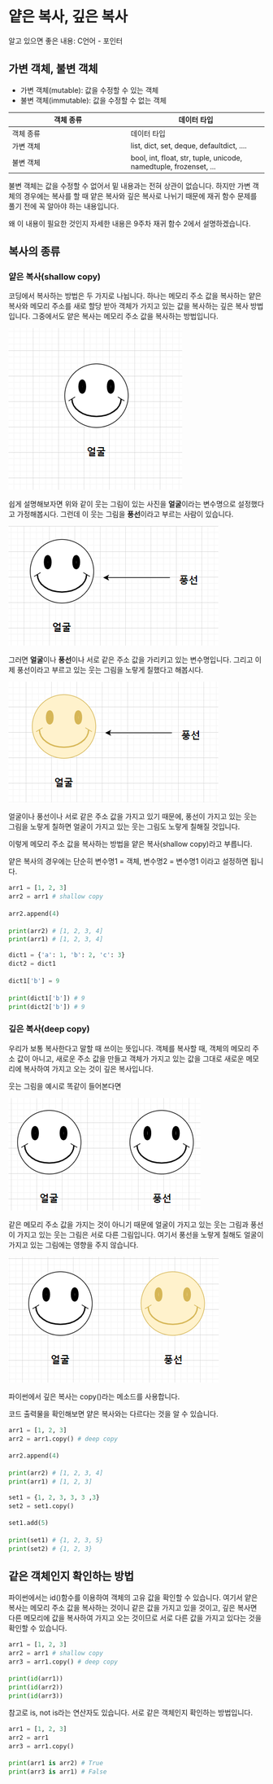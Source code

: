 # 얕은 복사, 깊은 복사

알고 있으면 좋은 내용: C언어 - 포인터

## 가변 객체, 불변 객체

* 가변 객체(mutable): 값을 수정할 수 있는 객체
* 불변 객체(immutable): 값을 수정할 수 없는 객체

<table data-header-hidden><thead><tr><th width="219.8095238095238">객체 종류</th><th>데이터 타입</th></tr></thead><tbody><tr><td>객체 종류</td><td>데이터 타입</td></tr><tr><td>가변 객체</td><td>list, dict, set, deque, defaultdict, ....</td></tr><tr><td>불변 객체</td><td>bool, int, float, str, tuple, unicode, namedtuple, frozenset, ...</td></tr></tbody></table>

불변 객체는 값을 수정할 수 없어서 밑 내용과는 전혀 상관이 없습니다. 하지만 가변 객체의 경우에는 복사를 할 때 얕은 복사와 깊은 복사로 나뉘기 때문에 재귀 함수 문제를 풀기 전에 꼭 알아야 하는 내용입니다.

왜 이 내용이 필요한 것인지 자세한 내용은 9주차 재귀 함수 2에서 설명하겠습니다.

## 복사의 종류

### 얕은 복사(shallow copy)

코딩에서 복사하는 방법은 두 가지로 나뉩니다. 하나는 메모리 주소 값을 복사하는 얕은 복사와  메모리 주소를 새로 할당 받아 객체가 가지고 있는 값을 복사하는 깊은 복사 방법입니다. 그중에서도 얕은 복사는 메모리 주소 값을 복사하는 방법입니다.

![](<../.gitbook/assets/image (5).png>)

쉽게 설명해보자면 위와 같이 웃는 그림이 있는 사진을 **얼굴**이라는 변수명으로 설정했다고 가정해봅시다. 그런데 이 웃는 그림을 **풍선**이라고 부르는 사람이 있습니다.

![](<../.gitbook/assets/image (81).png>)

그러면 **얼굴**이나 **풍선**이나 서로 같은 주소 값을 가리키고 있는 변수명입니다. 그리고 이제 풍선이라고 부르고 있는 웃는 그림을 노랗게 칠했다고 해봅시다.

![](<../.gitbook/assets/image (35).png>)

얼굴이나 풍선이나 서로 같은 주소 값을 가지고 있기 때문에, 풍선이 가지고 있는 웃는 그림을 노랗게 칠하면 얼굴이 가지고 있는 웃는 그림도 노랗게 칠해질 것입니다.

이렇게 메모리 주소 값을 복사하는 방법을 얕은 복사(shallow copy)라고 부릅니다.

얕은 복사의 경우에는 단순히 변수명1 = 객체, 변수명2 = 변수명1 이라고 설정하면 됩니다.

```python
arr1 = [1, 2, 3]
arr2 = arr1 # shallow copy

arr2.append(4)

print(arr2) # [1, 2, 3, 4]
print(arr1) # [1, 2, 3, 4]
```

```python
dict1 = {'a': 1, 'b': 2, 'c': 3}
dict2 = dict1

dict1['b'] = 9

print(dict1['b']) # 9
print(dict2['b']) # 9
```



### 깊은 복사(deep copy)

우리가 보통 복사한다고 말할 때 쓰이는 뜻입니다. 객체를 복사할 때, 객체의 메모리 주소 값이 아니고, 새로운 주소 값을 만들고 객체가 가지고 있는 값을 그대로 새로운 메모리에 복사하여 가지고 오는 것이 깊은 복사입니다.

웃는 그림을 예시로 똑같이 들어본다면

![](<../.gitbook/assets/image (58).png>)

같은 메모리 주소 값을 가지는 것이 아니기 때문에 얼굴이 가지고 있는 웃는 그림과 풍선이 가지고 있는 웃는 그림은 서로 다른 그림입니다. 여기서 풍선을 노랗게 칠해도 얼굴이 가지고 있는 그림에는 영향을 주지 않습니다.

![](<../.gitbook/assets/image (77).png>)

파이썬에서 깊은 복사는 copy()라는 메소드를 사용합니다.

코드 출력물을 확인해보면 얕은 복사와는 다르다는 것을 알 수 있습니다.

```python
arr1 = [1, 2, 3]
arr2 = arr1.copy() # deep copy

arr2.append(4)

print(arr2) # [1, 2, 3, 4]
print(arr1) # [1, 2, 3]
```

```python
set1 = {1, 2, 3, 3, 3 ,3}
set2 = set1.copy()

set1.add(5)

print(set1) # {1, 2, 3, 5}
print(set2) # {1, 2, 3}
```



## 같은 객체인지 확인하는 방법

파이썬에서는 id()함수를 이용하여 객체의 고유 값을 확인할 수 있습니다. 여기서 얕은 복사는 메모리 주소 값을 복사하는 것이니 같은 값을 가지고 있을 것이고, 깊은 복사면 다른 메모리에 값을 복사하여 가지고 오는 것이므로 서로 다른 값을 가지고 있다는 것을 확인할 수 있습니다.

```python
arr1 = [1, 2, 3]
arr2 = arr1 # shallow copy
arr3 = arr1.copy() # deep copy

print(id(arr1))
print(id(arr2))
print(id(arr3))
```

참고로 is, not is라는 연산자도 있습니다. 서로 같은 객체인지 확인하는 방법입니다.

```python
arr1 = [1, 2, 3]
arr2 = arr1
arr3 = arr1.copy()

print(arr1 is arr2) # True
print(arr3 is arr1) # False
```
